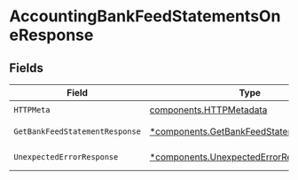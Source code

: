 # AccountingBankFeedStatementsOneResponse


## Fields

| Field                                                                                               | Type                                                                                                | Required                                                                                            | Description                                                                                         |
| --------------------------------------------------------------------------------------------------- | --------------------------------------------------------------------------------------------------- | --------------------------------------------------------------------------------------------------- | --------------------------------------------------------------------------------------------------- |
| `HTTPMeta`                                                                                          | [components.HTTPMetadata](../../models/components/httpmetadata.md)                                  | :heavy_check_mark:                                                                                  | N/A                                                                                                 |
| `GetBankFeedStatementResponse`                                                                      | [*components.GetBankFeedStatementResponse](../../models/components/getbankfeedstatementresponse.md) | :heavy_minus_sign:                                                                                  | Bank Feed Statements                                                                                |
| `UnexpectedErrorResponse`                                                                           | [*components.UnexpectedErrorResponse](../../models/components/unexpectederrorresponse.md)           | :heavy_minus_sign:                                                                                  | Unexpected error                                                                                    |